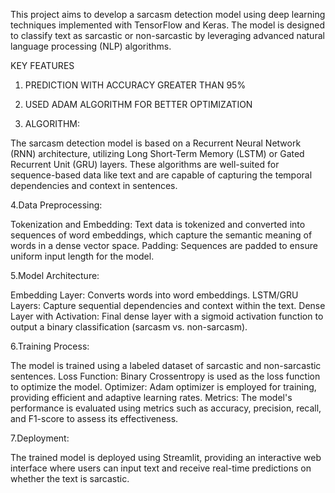 This project aims to develop a sarcasm detection model using deep learning techniques implemented with TensorFlow and Keras. The model is designed to classify text as sarcastic or non-sarcastic by leveraging advanced natural language processing (NLP) algorithms.

KEY FEATURES 
1. PREDICTION WITH ACCURACY GREATER THAN 95%
   
2. USED ADAM ALGORITHM FOR BETTER OPTIMIZATION
   
3. ALGORITHM:

The sarcasm detection model is based on a Recurrent Neural Network (RNN) architecture, utilizing Long Short-Term Memory (LSTM) or Gated Recurrent Unit (GRU) layers. These algorithms are well-suited for sequence-based data like text and are capable of capturing the temporal dependencies and context in sentences.
 
4.Data Preprocessing:

Tokenization and Embedding: Text data is tokenized and converted into sequences of word embeddings, which capture the semantic meaning of words in a dense vector space.
Padding: Sequences are padded to ensure uniform input length for the model.

5.Model Architecture:

Embedding Layer: Converts words into word embeddings.
LSTM/GRU Layers: Capture sequential dependencies and context within the text.
Dense Layer with Activation: Final dense layer with a sigmoid activation function to output a binary classification (sarcasm vs. non-sarcasm).

6.Training Process:

The model is trained using a labeled dataset of sarcastic and non-sarcastic sentences.
Loss Function: Binary Crossentropy is used as the loss function to optimize the model.
Optimizer: Adam optimizer is employed for training, providing efficient and adaptive learning rates.
Metrics: The model's performance is evaluated using metrics such as accuracy, precision, recall, and F1-score to assess its effectiveness.

7.Deployment:

The trained model is deployed using Streamlit, providing an interactive web interface where users can input text and receive real-time predictions on whether the text is sarcastic.
